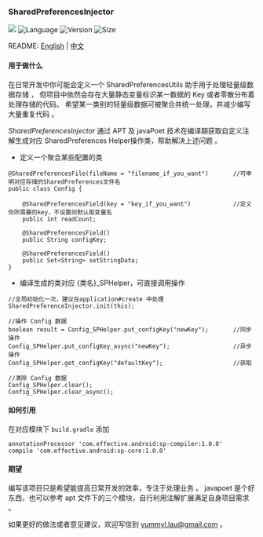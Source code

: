 ### SharedPreferencesInjector
[![](https://travis-ci.org/YummyLau/SharedPreferencesInjector.svg?branch=master)](https://travis-ci.org/YummyLau/SharedPreferencesInjector)
![Language](https://img.shields.io/badge/language-java-orange.svg)
![Version](https://img.shields.io/badge/version-1.0.0-blue.svg)
![Size](https://img.shields.io/badge/size-11K-brightgreen.svg)

README: [English](https://github.com/YummyLau/SharedPreferencesInjector/blob/master/README.md) | [中文](https://github.com/YummyLau/SharedPreferencesInjector/blob/master/README-zh.md)

#### 用于做什么

在日常开发中你可能会定义一个 SharedPreferencesUtils 助手用于处理轻量级数据存储 ， 但项目中依然会存在大量静态变量标识某一数据的 Key 或者零散分布着处理存储的代码。 希望某一类别的轻量级数据可被聚合并统一处理，并减少编写大量重复代码 。

*SharedPreferencesInjector* 通过 APT 及 javaPoet 技术在编译期获取自定义注解生成对应 SharedPreferences Helper操作类，帮助解决上述问题 。

* 定义一个聚合某些配置的类

```
@SharedPreferencesFile(fileName = "filename_if_you_want")       //可申明对应存储的SharedPreferences文件名
public class Config {

    @SharedPreferencesField(key = "key_if_you_want")            //定义你所需要的key，不设置则默认取变量名
    public int readCount;

    @SharedPreferencesField()
    public String configKey;

    @SharedPreferencesField()
    public Set<String> setStringData;
}
```

* 编译生成的类对应 {类名}_SPHelper，可直接调用操作

```
//全局初始化一次，建议在application#create 中处理
SharedPreferenceInjector.init(this);

//操作 Config 数据
boolean result = Config_SPHelper.put_configKey("newKey");       //同步操作
Config_SPHelper.put_configKey_async("newKey");                  //异步操作
Config_SPHelper.get_configKey("defaultKey");                    //获取

//清除 Config 数据
Config_SPHelper.clear();
Config_SPHelper.clear_async();
```

#### 如何引用
在对应模块下 `build.gradle` 添加
```
annotationProcessor 'com.effective.android:sp-compiler:1.0.0'
compile 'com.effective.android:sp-core:1.0.0'
```

#### 期望
编写该项目只是希望能提高日常开发的效率，专注于处理业务 。 javapoet 是个好东西，也可以参考 apt 文件下的三个模块，自行利用注解扩展满足自身项目需求 。

如果更好的做法或者意见建议，欢迎写信到 yummyl.lau@gmail.com 。
